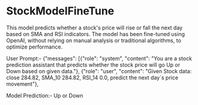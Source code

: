 # StockModelFineTune
This model predicts whether a stock's price will rise or fall the next day based on SMA and RSI indicators. The model has been fine-tuned using OpenAI, without relying on manual analysis or traditional algorithms, to optimize performance.

User Prompt:-
{"messages": 
[{"role": "system", "content": "You are a stock prediction assistant that predicts whether the stock price will go Up or Down based on given data."}, 
{"role": "user", "content": "Given Stock data: close 284.82, SMA_10 284.82, RSI_14 0.0, predict the next day`s price movement"}, 

Model Prediction:-
Up or Down 

 


